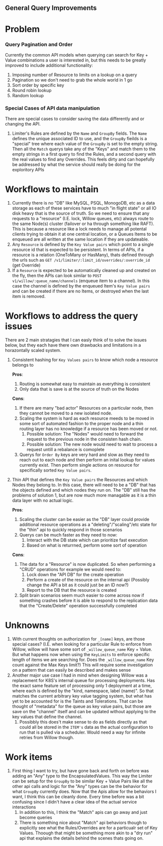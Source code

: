 General Query Improvements
--------------------------

# Problem

### Query Pagination and Order
Currently the common API models when querying can search for Key + Value combinations a user is interested in,
but this needs to be greatly improved to include additional functionality:

1. Imposing number of Resource to limits on a lookup on a query
2. Pagination so we don't need to grab the whole world in 1 go
3. Sort order by specific key
4. Round robin lookup
5. Random lookup

### Special Cases of API data manipulation
There are special cases to consider saving the data differently and or changing the API.

1. Limiter's Rules are defined by the `Name` and `GroupBy` fields. The `Name` defines the
   unique associated ID to use, and the `GroupBy` fieilds is a "special" tree where each value of the
   `GroupBy` is set to the empty string. Then all the `Match` querys take any of the "Keys" and match
   them to the empty strings in a first query to find the Rules, and a second query with the real
   values to find any Overrides. This feels dirty and can hopefully be addressed by what the service
   should really be doing for the exploritory APIs

# Workflows to maintain

1. Currently there is no "DB" like MySQL, PSQL, MonogoDB, etc as a data storage as each of these services have to much
   "in flight state" or all IO disk heavy that is the source of truth. So we need to ensure that any requests to a
   "resource" (I.E. lock, Willow queues, etc) always route to the same Node(s) cluster (failover or ha through something
   like RAFT). This is because a resource like a lock needs to manage all potental clients trying to obtain it at one central
   location, or a Queues Items to be enqueued are all written at the same location if they are updateable.
2. Any `Resource` is defined by the `Key Value pairs` which point to a single resource id that is expected to be
   persistent. In terms of APIs, if a resource is a relation (OneToMany or HasMany), thats defined through the urls
   such as `GET /v1/limiter/:limit_id/overrides/:override_id` (get Override)
3. If a `Resource` is expected to be automatically cleaned up and created on the fly, then the APIs can look similar
   to `POST v1/willow/:queue_name/channels` (enqueue item to a channel). In this case the channel is defined by the
   enqueued Item's `Key Value pairs` and can be created if there are no Items, or destroyed when the last item is removed.

# Workflows to address the query issues

There are 2 main stratagies that I can easly think of to solve the issues below, but they each have there own
drawbacks and limitations in a horazontally scaled system.

1. Consistent hashing for `Key Values pairs` to know which node a resource belongs to

   **Pros**:
   1. Routing is somewhat easy to maintain as everything is consistent
   2. Only data that is save is at the source of truth on the Nodes
    

   **Cons**:
   1. If there are many "bad actor" Resources on a particular node, then they cannot be moved to a new isolated node.
   2. Scaling the system is hard as each resource meeds to be moved in some sort of automated fashion to the proper node
      and a thin routing layer has no knowledge if a resource has been moved or not.
      1. Possible solution: The "Nodes" would need to forward the request to the previous node in the consisten hash chain.
      2. Possible solution: The new node would need to wait to process a request untill a rebalance is comoplete
   3. Querys for `Order By` keys are very hard and slow as they need to reach out to each node and then perform an inital lookup for values
      currently exist. Then perform single actions on resource for specifically sorted `Key Value pairs`.
  
2. Thin API that defines the `Key Value pairs` the Resources and which Nodes they belong to. In this case, there will need to be a
   "DB" that has the objects defined and which nodes they run on. The "DB" still has the problems of solution 1, but are now much
   more managable as it is a thin data layer with no actual logic.

   **Pros**:
   1. Scaling the cluster can be easier as the "DB" layer could provide additional resource operations as a "deleting"/"scaling"/etc
      state for the "thin" api to quickly respond in those scenarios
   2. Querys can be much faster as they need to now:
      1. Interact with the DB state which can prioritize fast execution
      2. Based on what is returrned, perform some sort of operation
    

   **Cons**:
   1. The data for a "Resource" is now duplicated. So when performing a "CRUD" operations for example we would need to:
      1. Lock down the "API DB" for the create operation
      2. Perform a create of the resource on the internal api (Possibly change the API a bit as it could just be an ID now?)
      3. Report to the DB that the resource is created
   2. Split brain scenarios seem much easier to come across now if something crashes before it is able to respond to the replication
      data that the "Create/Delete" operation successfully completed


# Unknowns

1. With current thoughts on authorization for `_[name]` keys, are those special cases? (I.E. when looking for a
   particular Rule to enforce from Willow, willow will have some sort of `_willow_queue_name` Key + Value. But
   what happens now when using the `KeyLimits` to enforce specific length of items we are searching for. Does the
   `_willow_queue_name` Key count against the Max Keys limit?) This will require some investigation on a pattern
   that can easily be described and makes sense
2. Another major use case I had in mind when designing Willow was a replacement for K8S's internal queue for processing
   deployments. Has the exact same feature set of processing only 1 deployment at a time, where each is defined by
   the "kind, namespace, label (name)". So that matches the current arbitrary key value tagging system, but what has yet
   to be accounted for is the Taints and Tolerations. That can be thought of "metadata" for the queue as key value pairs,
   but those are save on the "channel" itself and can be updated without applying to the key values that define the channel.
   1. Possibbly this does't make sense to do as fields directly as that could all be stored in the `ITEM's` data as the actual
      configuration to run that is pulled via a scheduler. Would need a way for infinite retries from Willow though.

# Work items

1. First thing I want to try, but have gone back and forth on before was adding an "Any" type to the EncapsulatedValues. This way
   the Limiter can be setup for the `GroupBy` to be similar Key + Value Pairs like all the other api calls and logic for
   the "Any" types can be the behavior for what `GroupBy` currently does. Now that the Apis allow for the behaviors I want, I think
   this can be cleanly done. Every time before was a bit confusing since I didn't have a clear idea of the actual service interactions
   1. In addition to this, I think the "Match" apis can go away and just become queries
   2. There is something nice about "Match" api behaviors though to explicitly see what the Rules/Overrides are for a particualr
      set of Key Values. Thoough that might be something more akin to a "dry run" api that explains the details behind the scenes
      thats going on.